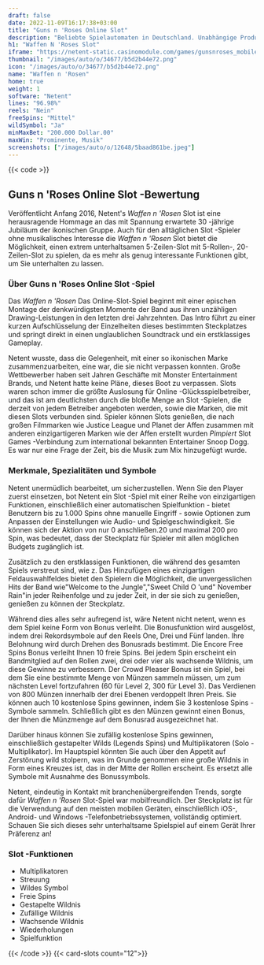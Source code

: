 ```yaml
---
draft: false
date: 2022-11-09T16:17:38+03:00
title: "Guns n 'Roses Online Slot"
description: "Beliebte Spielautomaten in Deutschland. Unabhängige Produktbewertungen und exklusive Anmeldeangebote. Jetzt spielen!"
h1: "Waffen N 'Roses Slot"
iframe: "https://netent-static.casinomodule.com/games/gunsnroses_mobile_html/game/gunsnroses_mobile_html.xhtml?lobbyURL=https%3A%2F%2Fwww.netent.com%2Fen%2Fsection%2Fentertain%2F&server=https%3A%2F%2Fnetent-game.casinomodule.com%2F&sessId=DEMO1528900471887-17061-EUR&operatorId=default&gameId=gunsnroses_mobile_html&lang=en&integration=standard&keepAliveURL=&gameName=guns-n-roses.mobile&flashParams.bgcolor=000000&targetElement=game&staticServer=https%3A%2F%2Fnetent-static.casinomodule.com%2F"
thumbnail: "/images/auto/o/34677/b5d2b44e72.png"
icon: "/images/auto/o/34677/b5d2b44e72.png"
name: "Waffen n 'Rosen"
home: true
weight: 1
software: "Netent"
lines: "96.98%"
reels: "Nein"
freeSpins: "Mittel"
wildSymbol: "Ja"
minMaxBet: "200.000 Dollar.00"
maxWin: "Prominente, Musik"
screenshots: ["/images/auto/o/12648/5baad861be.jpeg"]
---
```


{{< code >}}<h2>Guns n 'Roses Online Slot -Bewertung</h2><p>Veröffentlicht Anfang 2016, Netent's <em>Waffen n 'Rosen</em> Slot ist eine herausragende Hommage an das mit Spannung erwartete 30 -jährige Jubiläum der ikonischen Gruppe. Auch für den alltäglichen Slot -Spieler ohne musikalisches Interesse die <em>Waffen n 'Rosen</em> Slot bietet die Möglichkeit, einen extrem unterhaltsamen 5-Zeilen-Slot mit 5-Rollen-, 20-Zeilen-Slot zu spielen, da es mehr als genug interessante Funktionen gibt, um Sie unterhalten zu lassen.</p><h3>Über Guns n 'Roses Online Slot -Spiel</h3><p>Das <em>Waffen n 'Rosen</em> Das Online-Slot-Spiel beginnt mit einer epischen Montage der denkwürdigsten Momente der Band aus ihren unzähligen Drawing-Leistungen in den letzten drei Jahrzehnten. Das Intro führt zu einer kurzen Aufschlüsselung der Einzelheiten dieses bestimmten Steckplatzes und springt direkt in einen unglaublichen Soundtrack und ein erstklassiges Gameplay.</p><p>Netent wusste, dass die Gelegenheit, mit einer so ikonischen Marke zusammenzuarbeiten, eine war, die sie nicht verpassen konnten. Große Wettbewerber haben seit Jahren Geschäfte mit Monster Entertainment Brands, und Netent hatte keine Pläne, dieses Boot zu verpassen. Slots waren schon immer die größte Auslosung für Online -Glücksspielbetreiber, und das ist am deutlichsten durch die bloße Menge an Slot -Spielen, die derzeit von jedem Betreiber angeboten werden, sowie die Marken, die mit diesen Slots verbunden sind. Spieler können Slots genießen, die nach großen Filmmarken wie Justice League und Planet der Affen zusammen mit anderen einzigartigeren Marken wie der Affen erstellt wurden <em>Pimpiert</em> Slot Games -Verbindung zum international bekannten Entertainer Snoop Dogg. Es war nur eine Frage der Zeit, bis die Musik zum Mix hinzugefügt wurde.</p><h3>Merkmale, Spezialitäten und Symbole</h3><p>Netent unermüdlich bearbeitet, um sicherzustellen. Wenn Sie den Player zuerst einsetzen, bot Netent ein Slot -Spiel mit einer Reihe von einzigartigen Funktionen, einschließlich einer automatischen Spielfunktion - bietet Benutzern bis zu 1.000 Spins ohne manuelle Eingriff - sowie Optionen zum Anpassen der Einstellungen wie Audio- und Spielgeschwindigkeit. Sie können sich der Aktion von nur 0 anschließen.20 und maximal 200 pro Spin, was bedeutet, dass der Steckplatz für Spieler mit allen möglichen Budgets zugänglich ist.</p><p>Zusätzlich zu den erstklassigen Funktionen, die während des gesamten Spiels verstreut sind, wie z. Das Hinzufügen eines einzigartigen Feldauswahlfeldes bietet den Spielern die Möglichkeit, die unvergesslichen Hits der Band wie"Welcome to the Jungle","Sweet Child O 'und" November Rain"in jeder Reihenfolge und zu jeder Zeit, in der sie sich zu genießen, genießen zu können der Steckplatz.</p><p>Während dies alles sehr aufregend ist, wäre Netent nicht netent, wenn es dem Spiel keine Form von Bonus verleiht. Die Bonusfunktion wird ausgelöst, indem drei Rekordsymbole auf den Reels One, Drei und Fünf landen. Ihre Belohnung wird durch Drehen des Bonusrads bestimmt. Die Encore Free Spins Bonus verleiht Ihnen 10 freie Spins. Bei jedem Spin erscheint ein Bandmitglied auf den Rollen zwei, drei oder vier als wachsende Wildnis, um diese Gewinne zu verbessern. Der Crowd Pleaser Bonus ist ein Spiel, bei dem Sie eine bestimmte Menge von Münzen sammeln müssen, um zum nächsten Level fortzufahren (60 für Level 2, 300 für Level 3). Das Verdienen von 800 Münzen innerhalb der drei Ebenen verdoppelt Ihren Preis. Sie können auch 10 kostenlose Spins gewinnen, indem Sie 3 kostenlose Spins -Symbole sammeln. Schließlich gibt es den Münzen gewinnt einen Bonus, der Ihnen die Münzmenge auf dem Bonusrad ausgezeichnet hat.</p><p>Darüber hinaus können Sie zufällig kostenlose Spins gewinnen, einschließlich gestapelter Wilds (Legends Spins) und Multiplikatoren (Solo -Multiplikator). Im Hauptspiel könnten Sie auch über den Appetit auf Zerstörung wild stolpern, was im Grunde genommen eine große Wildnis in Form eines Kreuzes ist, das in der Mitte der Rollen erscheint. Es ersetzt alle Symbole mit Ausnahme des Bonussymbols.</p><p>Netent, eindeutig in Kontakt mit branchenübergreifenden Trends, sorgte dafür <em>Waffen n 'Rosen</em> Slot-Spiel war mobilfreundlich. Der Steckplatz ist für die Verwendung auf den meisten mobilen Geräten, einschließlich iOS-, Android- und Windows -Telefonbetriebssystemen, vollständig optimiert. Schauen Sie sich dieses sehr unterhaltsame Spielspiel auf einem Gerät Ihrer Präferenz an!</p><h3>
Slot -Funktionen</h3><ul>
<li></span>
Multiplikatoren</li>
<li></span>
Streuung</li>
<li></span>
Wildes Symbol</li>
<li></span>
Freie Spins</li>
<li></span>
Gestapelte Wildnis</li>
<li></span>
Zufällige Wildnis</li>
<li></span>
Wachsende Wildnis</li>
<li></span>
Wiederholungen</li>
<li></span>
Spielfunktion</li></ul>{{< /code >}}
{{< card-slots count="12">}}